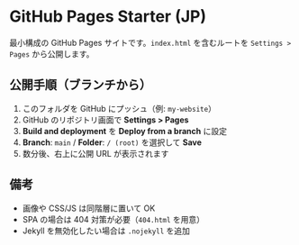 # GitHub Pages Starter (JP)
最小構成の GitHub Pages サイトです。`index.html` を含むルートを `Settings > Pages` から公開します。

## 公開手順（ブランチから）
1. このフォルダを GitHub にプッシュ（例: `my-website`）
2. GitHub のリポジトリ画面で **Settings > Pages**
3. **Build and deployment** を **Deploy from a branch** に設定
4. **Branch**: `main` / **Folder**: `/ (root)` を選択して **Save**
5. 数分後、右上に公開 URL が表示されます

## 備考
- 画像や CSS/JS は同階層に置いて OK
- SPA の場合は 404 対策が必要（`404.html` を用意）
- Jekyll を無効化したい場合は `.nojekyll` を追加
